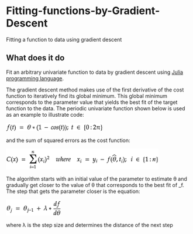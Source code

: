 # Fitting-functions-by-Gradient-Descent
Fitting a function to data using gradient descent
## What does it do
Fit an arbitrary univariate function to data by gradient descent using [Julia programming language](https://julialang.org/).

The gradient descent method makes use of the first derivative of the cost function to iteratively find its global minimum. This global minimum corresponds to the parameter value that yields the best fit of the target function to the data.
The periodic univariate function shown below is used as an example to illustrate code:

![Local functions](https://github.com/jmrmcode/Fitting-functions-by-Gradient-Descent/blob/main/math-202011.png)

and the sum of squared errors as the cost function:

![Local functions](https://github.com/jmrmcode/Fitting-functions-by-Gradient-Descent/blob/main/math-20201111.png)

The algorithm starts with an initial value of the parameter to estimate &theta; and gradually get closer to the value of &theta; that corresponds to the best fit of _f. The step that gets the parameter closer is the equation:

![Local functions](https://github.com/jmrmcode/Fitting-functions-by-Gradient-Descent/blob/main/math-20201112.png)

where &lambda; is the step size and determines the distance of the next step

